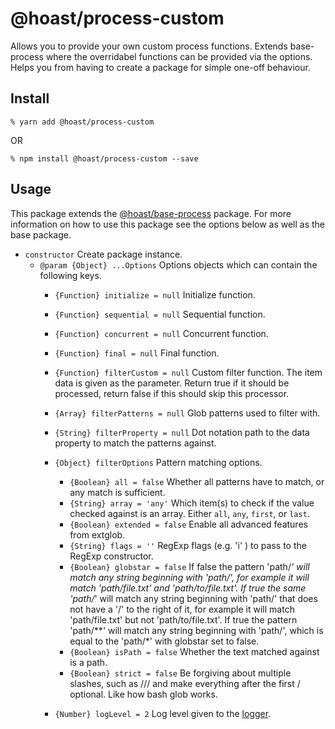 # @hoast/process-custom

Allows you to provide your own custom process functions. Extends base-process where the overridabel functions can be provided via the options. Helps you from having to create a package for simple one-off behaviour.

## Install

```
% yarn add @hoast/process-custom
```

OR

```
% npm install @hoast/process-custom --save
```

## Usage

This package extends the [@hoast/base-process](https://github.com/hoast/hoast/tree/master/packages/base-process) package. For more information on how to use this package see the options below as well as the base package.

- `constructor` Create package instance.
  - `@param {Object} ...Options` Options objects which can contain the following keys.
    - `{Function} initialize = null` Initialize function.
    - `{Function} sequential = null` Sequential function.
    - `{Function} concurrent = null` Concurrent function.
    - `{Function} final = null` Final function.

    - `{Function} filterCustom = null` Custom filter function. The item data is given as the parameter. Return true if it should be processed, return false if this should skip this processor.
    - `{Array} filterPatterns = null` Glob patterns used to filter with.
    - `{String} filterProperty = null` Dot notation path to the data property to match the patterns against.
    - `{Object} filterOptions` Pattern matching options.
      - `{Boolean} all = false` Whether all patterns have to match, or any match is sufficient.
      - `{String} array = 'any'` Which item(s) to check if the value checked against is an array. Either `all`, `any`, `first`, or `last`.
      - `{Boolean} extended = false` Enable all advanced features from extglob.
      - `{String} flags = ''` RegExp flags (e.g. 'i' ) to pass to the RegExp constructor.
      - `{Boolean} globstar = false` If false the pattern 'path/*' will match any string beginning with 'path/', for example it will match 'path/file.txt' and 'path/to/file.txt'. If true the same 'path/*' will match any string beginning with 'path/' that does not have a '/' to the right of it, for example it will match 'path/file.txt' but not 'path/to/file.txt'. If true the pattern 'path/**' will match any string beginning with 'path/', which is equal to the 'path/*' with globstar set to false.
      - `{Boolean} isPath = false` Whether the text matched against is a path.
      - `{Boolean} strict = false` Be forgiving about multiple slashes, such as /// and make everything after the first / optional. Like how bash glob works.

    - `{Number} logLevel = 2` Log level given to the [logger](https://github.com/hoast/hoast/tree/master/packages/utils#logger.js).

